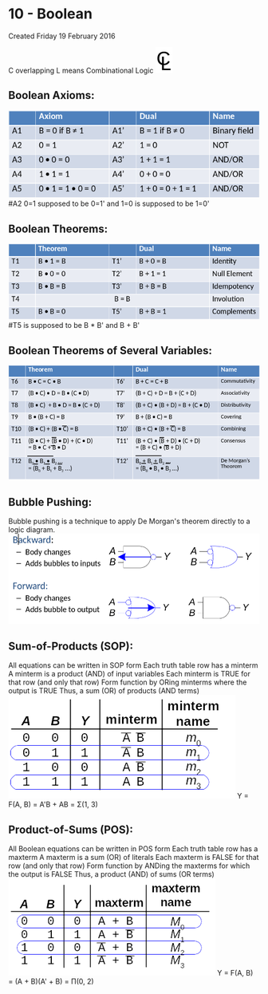 # 10 - Boolean
Created Friday 19 February 2016

C overlapping L means Combinational Logic
![](./10_-_Boolean/pasted_image.png)


Boolean Axioms:
---------------
 ![](./10_-_Boolean/pasted_image001.png)
#A2  0=1 supposed to be 0=1' and 1=0 is supposed to be 1=0'


Boolean Theorems:
-----------------
![](./10_-_Boolean/pasted_image002.png)
#T5 is supposed to be B * B' and B + B'


Boolean Theorems of Several Variables:
--------------------------------------
![](./10_-_Boolean/pasted_image006.png)


Bubble Pushing:
---------------
Bubble pushing is a technique to apply De Morgan's theorem directly to a logic diagram.
![](./10_-_Boolean/pasted_image005.png)


Sum-of-Products (SOP):
----------------------
All equations can be written in SOP form
Each truth table row has a minterm
A minterm is a product (AND) of input variables
Each minterm is TRUE for that row (and only that row)
Form function by ORing minterms where the output is TRUE 
Thus, a sum (OR) of products (AND terms)
![](./10_-_Boolean/pasted_image007.png)
Y = F(A, B) = A'B + AB = Σ(1, 3)


Product-of-Sums (POS):
----------------------
All Boolean equations can be written in POS form
Each truth table row has a maxterm
A maxterm is a sum (OR) of literals
Each maxterm is FALSE for that row (and only that row)
Form function by ANDing the maxterms for which the output is FALSE
Thus, a product (AND) of sums (OR terms)
![](./10_-_Boolean/pasted_image008.png)
Y = F(A, B) = (A + B)(A' + B) = Π(0, 2)
	


